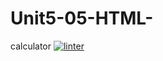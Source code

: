 # Unit5-05-HTML-
calculator
[![linter](https://github.com/helena-rocha/Unit5-05-HTML-/workflows/linter/badge.svg)](https://github.com/marketplace/actions/super-linter)
